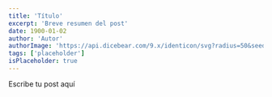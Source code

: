 ```yaml
---
title: 'Título'
excerpt: 'Breve resumen del post'
date: 1900-01-02
author: 'Autor'
authorImage: 'https://api.dicebear.com/9.x/identicon/svg?radius=50&seed=autor1'
tags: ['placeholder']
isPlaceholder: true
---
```


Escribe tu post aquí
